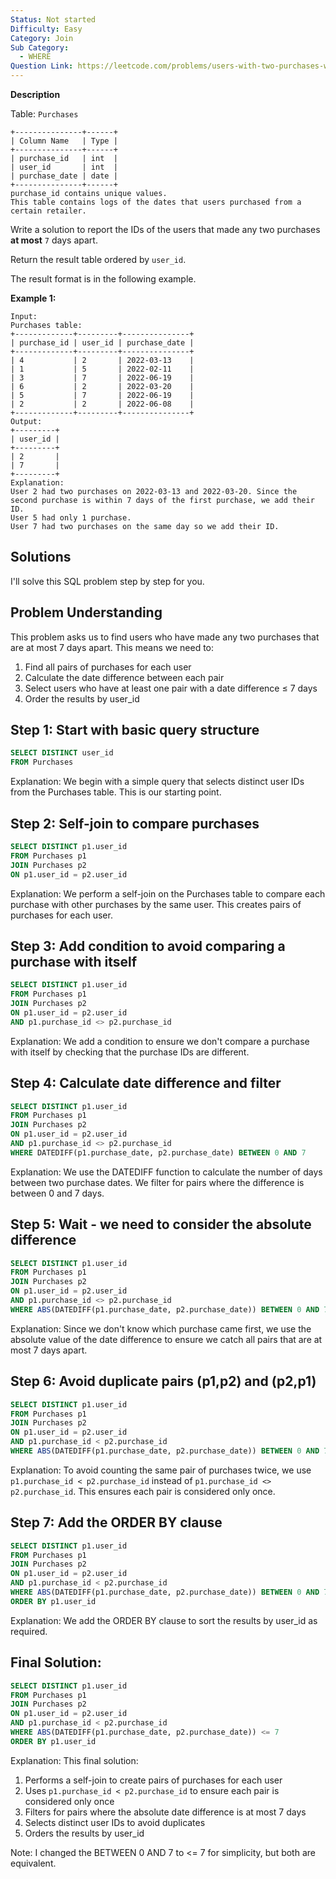 ```yaml
---
Status: Not started
Difficulty: Easy
Category: Join
Sub Category:
  - WHERE
Question Link: https://leetcode.com/problems/users-with-two-purchases-within-seven-days
---
```

**Description**

Table: `Purchases`

```Plain
+---------------+------+
| Column Name   | Type |
+---------------+------+
| purchase_id   | int  |
| user_id       | int  |
| purchase_date | date |
+---------------+------+
purchase_id contains unique values.
This table contains logs of the dates that users purchased from a certain retailer.
```

Write a solution to report the IDs of the users that made any two purchases **at most** `7` days apart.

Return the result table ordered by `user_id`.

The result format is in the following example.

**Example 1:**

```Plain
Input:
Purchases table:
+-------------+---------+---------------+
| purchase_id | user_id | purchase_date |
+-------------+---------+---------------+
| 4           | 2       | 2022-03-13    |
| 1           | 5       | 2022-02-11    |
| 3           | 7       | 2022-06-19    |
| 6           | 2       | 2022-03-20    |
| 5           | 7       | 2022-06-19    |
| 2           | 2       | 2022-06-08    |
+-------------+---------+---------------+
Output:
+---------+
| user_id |
+---------+
| 2       |
| 7       |
+---------+
Explanation:
User 2 had two purchases on 2022-03-13 and 2022-03-20. Since the second purchase is within 7 days of the first purchase, we add their ID.
User 5 had only 1 purchase.
User 7 had two purchases on the same day so we add their ID.
```

## Solutions

I'll solve this SQL problem step by step for you.

## Problem Understanding

This problem asks us to find users who have made any two purchases that are at most 7 days apart. This means we need to:

1. Find all pairs of purchases for each user
2. Calculate the date difference between each pair
3. Select users who have at least one pair with a date difference ≤ 7 days
4. Order the results by user_id

## Step 1: Start with basic query structure

```SQL
SELECT DISTINCT user_id
FROM Purchases
```

Explanation: We begin with a simple query that selects distinct user IDs from the Purchases table. This is our starting point.

## Step 2: Self-join to compare purchases

```SQL
SELECT DISTINCT p1.user_id
FROM Purchases p1
JOIN Purchases p2
ON p1.user_id = p2.user_id
```

Explanation: We perform a self-join on the Purchases table to compare each purchase with other purchases by the same user. This creates pairs of purchases for each user.

## Step 3: Add condition to avoid comparing a purchase with itself

```SQL
SELECT DISTINCT p1.user_id
FROM Purchases p1
JOIN Purchases p2
ON p1.user_id = p2.user_id
AND p1.purchase_id <> p2.purchase_id
```

Explanation: We add a condition to ensure we don't compare a purchase with itself by checking that the purchase IDs are different.

## Step 4: Calculate date difference and filter

```SQL
SELECT DISTINCT p1.user_id
FROM Purchases p1
JOIN Purchases p2
ON p1.user_id = p2.user_id
AND p1.purchase_id <> p2.purchase_id
WHERE DATEDIFF(p1.purchase_date, p2.purchase_date) BETWEEN 0 AND 7
```

Explanation: We use the DATEDIFF function to calculate the number of days between two purchase dates. We filter for pairs where the difference is between 0 and 7 days.

## Step 5: Wait - we need to consider the absolute difference

```SQL
SELECT DISTINCT p1.user_id
FROM Purchases p1
JOIN Purchases p2
ON p1.user_id = p2.user_id
AND p1.purchase_id <> p2.purchase_id
WHERE ABS(DATEDIFF(p1.purchase_date, p2.purchase_date)) BETWEEN 0 AND 7
```

Explanation: Since we don't know which purchase came first, we use the absolute value of the date difference to ensure we catch all pairs that are at most 7 days apart.

## Step 6: Avoid duplicate pairs (p1,p2) and (p2,p1)

```SQL
SELECT DISTINCT p1.user_id
FROM Purchases p1
JOIN Purchases p2
ON p1.user_id = p2.user_id
AND p1.purchase_id < p2.purchase_id
WHERE ABS(DATEDIFF(p1.purchase_date, p2.purchase_date)) BETWEEN 0 AND 7
```

Explanation: To avoid counting the same pair of purchases twice, we use `p1.purchase_id < p2.purchase_id` instead of `p1.purchase_id <> p2.purchase_id`. This ensures each pair is considered only once.

## Step 7: Add the ORDER BY clause

```SQL
SELECT DISTINCT p1.user_id
FROM Purchases p1
JOIN Purchases p2
ON p1.user_id = p2.user_id
AND p1.purchase_id < p2.purchase_id
WHERE ABS(DATEDIFF(p1.purchase_date, p2.purchase_date)) BETWEEN 0 AND 7
ORDER BY p1.user_id
```

Explanation: We add the ORDER BY clause to sort the results by user_id as required.

## Final Solution:

```SQL
SELECT DISTINCT p1.user_id
FROM Purchases p1
JOIN Purchases p2
ON p1.user_id = p2.user_id
AND p1.purchase_id < p2.purchase_id
WHERE ABS(DATEDIFF(p1.purchase_date, p2.purchase_date)) <= 7
ORDER BY p1.user_id
```

Explanation: This final solution:

1. Performs a self-join to create pairs of purchases for each user
2. Uses `p1.purchase_id < p2.purchase_id` to ensure each pair is considered only once
3. Filters for pairs where the absolute date difference is at most 7 days
4. Selects distinct user IDs to avoid duplicates
5. Orders the results by user_id

Note: I changed the BETWEEN 0 AND 7 to <= 7 for simplicity, but both are equivalent.